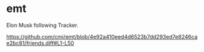 # emt
Elon Musk following Tracker.

https://github.com/cmj/emt/blob/4e92a410eed4d6523b7dd293ed7e8246cae2bc81/friends.diff#L1-L50
